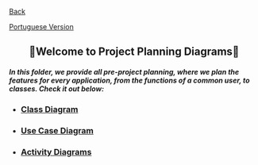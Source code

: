  <div>
  <p><a href="https://github.com/Squad-Back-End/reprography-nodejs/blob/master/docs/README-en.md">Back</a></p>
  <p><a href="https://github.com/Squad-Back-End/reprography-nodejs/blob/master/docs/diagrams/README.md">Portuguese Version</a></p>
</div>
 
 <h2 align="center">💭Welcome to Project Planning Diagrams💭</h2>

##### In this folder, we provide all pre-project planning, where we plan the features for every application, from the functions of a common user, to classes. Check it out below:

* ### [Class Diagram](https://github.com/Squad-Back-End/reprography-nodejs/blob/master/docs/diagrams/diagramas_de_classe/Diagramas%20de%20Classe%20%20Back-End%20V1.png)

* ### [Use Case Diagram](https://github.com/Squad-Back-End/reprography-nodejs/blob/master/docs/diagrams/diagramas_casos_de_uso/Diagrama_de_Caso_de_Uso.png)

* ### [Activity Diagrams](https://github.com/Squad-Back-End/reprography-nodejs/tree/master/docs/diagrams/diagramas_de_atividade)
